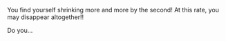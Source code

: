 You find yourself shrinking more and more by the
second! At this rate, you may disappear altogether!!

Do you...